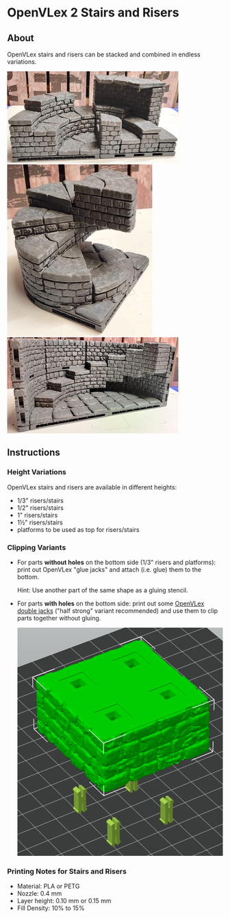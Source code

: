 # OpenVLex 2 Stairs and Risers



## About

OpenVLex stairs and risers can be stacked and combined in endless variations.

  ![Crazy Risers and Stairs](../img/img016.jpg)
  ![Spiral Staircase](../img/img015.jpg)
  ![Tower Staircase](../img/img014.jpg)

## Instructions

### Height Variations

OpenVLex stairs and risers are available in different heights:

- 1/3" risers/stairs
- 1/2" risers/stairs
- 1" risers/stairs
- 1½" risers/stairs
- platforms to be used as top for risers/stairs

### Clipping Variants

- For parts **without holes** on the bottom side (1/3" risers and platforms): print out OpenVLex "glue jacks" and attach (i.e. glue) them to the bottom.

  Hint: Use another part of the same shape as a gluing stencil.

- For parts **with holes** on the bottom side: print out some [OpenVLex double jacks](../jacks/) ("half strong" variant recommended) and use them to clip parts together without gluing.

  ![Riser with Double Jacks](img/riser-with-double-jacks.png)

### Printing Notes for Stairs and Risers

- Material: PLA or PETG
- Nozzle: 0.4 mm
- Layer height: 0.10 mm or 0.15 mm
- Fill Density: 10% to 15%
